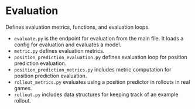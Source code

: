 # Evaluation

Defines evaluation metrics, functions, and evaluation loops.

- `evaluate.py` is the endpoint for evaluation from the main file. It loads a config for evaluation and evaluates a 
model.
- `metric.py` defines evaluation metrics.
- `position_prediction_evaluation.py` defines evaluation loop for position prediction evaluation.
- `position_prediction_metrics.py` includes metric computation for position prediction evaluation.
- `rollout_metrics.py` evaluates using a position predictor in rollouts in real games.
- `rollout.py` includes data structures for keeping track of an example rollout.